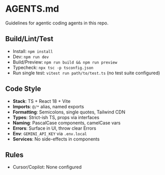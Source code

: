 # AGENTS.md
Guidelines for agentic coding agents in this repo.

## Build/Lint/Test
- Install: `npm install`
- Dev: `npm run dev`
- Build/Preview: `npm run build && npm run preview`
- Typecheck: `npx tsc -p tsconfig.json`
- Run single test: `vitest run path/to/test.ts` (no test suite configured)

## Code Style
- **Stack**: TS + React 18 + Vite
- **Imports**: `@/*` alias, named exports
- **Formatting**: Semicolons, single quotes, Tailwind CDN
- **Types**: Strict-ish TS, props via interfaces
- **Naming**: PascalCase components, camelCase vars
- **Errors**: Surface in UI, throw clear Errors
- **Env**: `GEMINI_API_KEY` via `.env.local`
- **Services**: No side-effects in components

## Rules
- Cursor/Copilot: None configured
